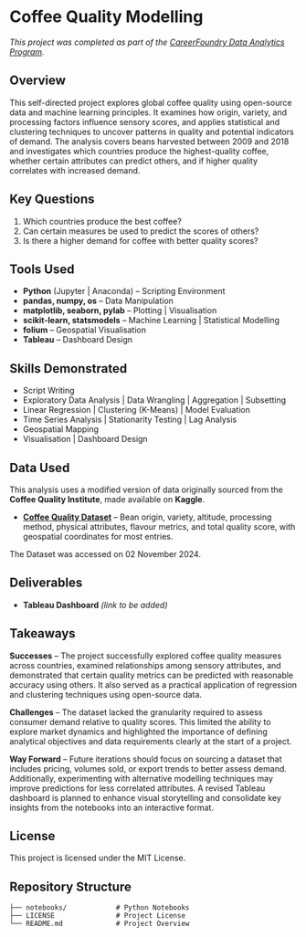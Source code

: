 # Coffee Quality Modelling

*This project was completed as part of the [CareerFoundry Data Analytics Program](https://careerfoundry.com/en/courses/become-a-data-analyst/).*


## Overview

This self-directed project explores global coffee quality using open-source data and machine learning principles. It examines how origin, variety, and processing factors influence sensory scores, and applies statistical and clustering techniques to uncover patterns in quality and potential indicators of demand. The analysis covers beans harvested between 2009 and 2018 and investigates which countries produce the highest-quality coffee, whether certain attributes can predict others, and if higher quality correlates with increased demand.

## Key Questions
1. Which countries produce the best coffee?  
2. Can certain measures be used to predict the scores of others?  
3. Is there a higher demand for coffee with better quality scores?


## Tools Used

- **Python** (Jupyter | Anaconda) – Scripting Environment  
- **pandas, numpy, os** – Data Manipulation  
- **matplotlib, seaborn, pylab** – Plotting | Visualisation  
- **scikit-learn, statsmodels** – Machine Learning | Statistical Modelling  
- **folium** – Geospatial Visualisation  
- **Tableau** – Dashboard Design


## Skills Demonstrated

- Script Writing  
- Exploratory Data Analysis | Data Wrangling | Aggregation | Subsetting  
- Linear Regression | Clustering (K-Means) | Model Evaluation  
- Time Series Analysis | Stationarity Testing | Lag Analysis  
- Geospatial Mapping  
- Visualisation | Dashboard Design


## Data Used

This analysis uses a modified version of data originally sourced from the **Coffee Quality Institute**, made available on **Kaggle**.

- [**Coffee Quality Dataset**](https://www.kaggle.com/datasets/adampq/coffee-quality-with-locations-of-origin/data) – Bean origin, variety, altitude, processing method, physical attributes, flavour metrics, and total quality score, with geospatial coordinates for most entries.
    
The Dataset was accessed on 02 November 2024.


## Deliverables

- **Tableau Dashboard** *(link to be added)*


## Takeaways

**Successes** – The project successfully explored coffee quality measures across countries, examined relationships among sensory attributes, and demonstrated that certain quality metrics can be predicted with reasonable accuracy using others. It also served as a practical application of regression and clustering techniques using open-source data.

**Challenges** – The dataset lacked the granularity required to assess consumer demand relative to quality scores. This limited the ability to explore market dynamics and highlighted the importance of defining analytical objectives and data requirements clearly at the start of a project.

**Way Forward** – Future iterations should focus on sourcing a dataset that includes pricing, volumes sold, or export trends to better assess demand. Additionally, experimenting with alternative modelling techniques may improve predictions for less correlated attributes. A revised Tableau dashboard is planned to enhance visual storytelling and consolidate key insights from the notebooks into an interactive format.


## License
This project is licensed under the MIT License.


## Repository Structure

```text
├── notebooks/            # Python Notebooks
├── LICENSE               # Project License
└── README.md             # Project Overview
